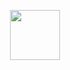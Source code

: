 <p align="center"> 
  <img src="https://upload.wikimedia.org/wikipedia/en/4/41/RSVP_Movies_official_logo.jpg" width="80px" height="80px">
</p>
